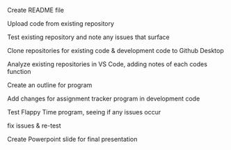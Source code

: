 Create README file

Upload code from existing repository

Test existing repository and note any issues that surface

Clone repositories for existing code & development code to Github Desktop

Analyze existing repositories in VS Code, adding notes of each codes function

Create an outline for program

Add changes for assignment tracker program in development code

Test Flappy Time program, seeing if any issues occur

fix issues & re-test

Create Powerpoint slide for final presentation
